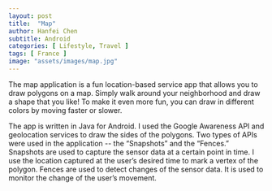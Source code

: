 ```yaml
---
layout: post
title:  "Map"
author: Hanfei Chen
subtitle: Android
categories: [ Lifestyle, Travel ]
tags: [ France ]
image: "assets/images/map.jpg"
---
```


The map application is a fun location-based service app that allows you to draw polygons on a map. Simply walk around your neighborhood and draw a shape that you like! To make it even more fun, you can draw in different colors by moving faster or slower.

The app is written in Java for Android. I used the Google Awareness API and geolocation services to draw the sides of the polygons. Two types of APIs were used in the application -- the “Snapshots” and the “Fences.” Snapshots are used to capture the sensor data at a certain point in time. I use the location captured at the user’s desired time to mark a vertex of the polygon. Fences are used to detect changes of the sensor data. It is used to monitor the change of the user’s movement.

